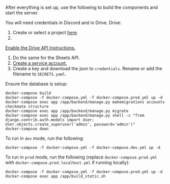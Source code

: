 After everything is set up, use the following to build the components and start the server.

You will need credentials in Discord and in Drive.
Drive:
1. Create or select a project [here](https://console.developers.google.com/).
1.
[Enable the Drive API Instructions.](https://developers.google.com/drive/api/v3/enable-drive-api)
1. Do the same for the Sheets API.
1. [Create a service account.](https://console.cloud.google.com/iam-admin/serviceaccounts)
1. Create a key and download the json to `credentials`. Rename or add the filename to `SECRETS.yaml`.

Ensure the database is setup:
```
docker-compose build
docker-compose -f docker-compose.yml -f docker-compose.prod.yml up -d
docker-compose exec app /app/backend/manage.py makemigrations accounts checkmate structure
docker-compose exec app /app/backend/manage.py migrate
docker-compose exec app /app/backend/manage.py shell -c "from django.contrib.auth.models import User; User.objects.create_superuser('admin', password='admin')"
docker-compose down
```

To run in `dev` mode, run the following:
```
docker-compose -f docker-compose.yml -f docker-compose.dev.yml up -d
```

To run in `prod` mode, run the following (replace `docker-compose.prod.yml` with `docker-compose.prod.localhost.yml` if running locally):
```
docker-compose -f docker-compose.yml -f docker-compose.prod.yml up -d
docker-compose exec app /app/build_static.sh
```
